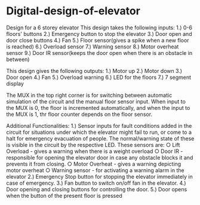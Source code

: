 # Digital-design-of-elevator
Design for a 6 storey elevator
This design takes the following inputs:
  1.) 0-6 floors' buttons
  2.) Emergency button to stop the elevator
  3.) Door open and door close buttons
  4.) Fan
  5.) Floor sensor(gives a spike when a new floor is reached)
  6.) Overload sensor
  7.) Warning sensor
  8.) Motor overheat sensor
  9.) Door IR sensor(keeps the door open when there is an obstacle in between)

This design gives the following outputs:
  1.) Motor up
  2.) Motor down
  3.) Door open
  4.) Fan
  5.) Overload warning
  6.) LED for the floors
  7.) 7 segment display
  
The MUX in the top right corner is for switching between automatic simulation of the circuit and the manual floor sensor input.
When input to the MUX is 0, the floor is incremented automatically, and when the input to the MUX is 1, thr floor counter depends on the floor sensor.

Additional Functionalities:
  1.) Sensor inputs for fault conditions added in the circuit for situations
      under which the elevator might fail to run, or come to a halt for
      emergency evacuation of people. The normal/warning state of these is
      visible in the circuit by the respective LED. These sensors are:
        ○ Lift Overload - gives a warning when there is a weight overload
        ○ Door IR - responsible for opening the elevator door in case any
          obstacle blocks it and prevents it from closing.
        ○ Motor Overheat - gives a warning depicting motor overheat
        ○ Warning sensor - for activating a warning alarm in the elevator
  2.) Emergency Stop button for stopping the elevator immediately in case of
emergency.
  3.) Fan button to switch on/off fan in the elevator.
  4.) Door opening and closing buttons for controlling the door.
  5.) Door opens when the button of the present floor is pressed
